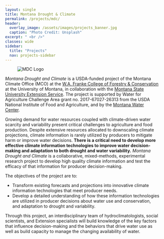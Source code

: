 ```yaml
---
layout: single
title: Montana Drought & Climate
permalink: /projects/mdc/
header:
  overlay_image: /assets/images/projects_banner.jpg
  caption: "Photo Credit: Unsplash"
excerpt: " <br />"
classes: wide
sidebar:
  title: "Projects"
  nav: projects-sidebar
---
```

<figure style="width: 40%;" class="align-left">
  <img src="{{ site.url }}{{ site.baseurl }}/assets/images/MDC_logo_tile.svg" alt="MDC Logo">
</figure> 

*Montana Drought and Climate* is a USDA-funded project of the Montana Climate Office (MCO) at the [W.A. Franke College of Forestry & Conservation](http://www.cfc.umt.edu/) at the University of Montana, in collaboration with the [Montana State University Extension Service](https://www.msuextension.org/). The project is supported by Water for Agriculture Challenge Area grant no. 2017-67027-26313 from the USDA National Institute of Food and Agriculture, and by the [Montana Water Center](http://www.montanawatercenter.org/).

Growing demand for water resources coupled with climate-driven water scarcity and variability present critical challenges to agriculture and food production. Despite extensive resources allocated to downscaling climate projections, climate information is rarely utilized by producers to mitigate harm or improve water decisions. **There is a critical need to develop more effective climate information technologies to improve water decision-making and adaptation to both drought and water variability.** *Montana Drought and Climate* is a collaborative, mixed-methods, experimental research project to develop high quality climate information and test the efficacy of that information for producer decision-making.

The objectives of the project are to:

* Transform existing forecasts and projections into innovative climate information technologies that meet producer needs.
* Develop a detailed understanding of how these information technologies are utilized in producer decisions about water use and conservation, and adaptation to drought and variability.

Through this project, an interdisciplinary team of hydroclimatologists, social scientists, and Extension specialists will build knowledge of the key factors that influence decision-making and the behaviors that drive water use as well as build capacity to manage the changing availability of water.
